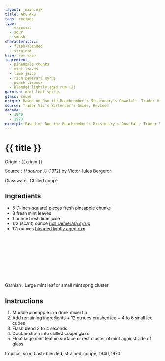 ```yaml
---
layout: _main.njk
title: Aku Aku
tags: recipes
type:
  - tropical
  - sour
  - smash
characteristic:
  - flash-blended
  - strained
base: rum base
ingredient:
  - pineapple chunks
  - mint leaves
  - lime juice
  - rich Demerara syrup
  - peach liqueur
  - blended lightly aged rum (2)
garnish: mint leaf sprigs
glass: coupe
origin: Based on Don the Beachcomber's Missionary's Downfall. Trader Vic's Bartender's Guide, wherein this recipe appears, was published in 1947; the revised edition first saw print in 1972.
source: Trader Vic's Bartender's Guide, Revised
decade:
  - 1940
  - 1970
excerpt: Based on Don the Beachcomber's Missionary's Downfall; Trader Vic's Bartender's Guide, wherein this recipe appears, was published in 1947
---
```

<!-- markdownlint-disable MD025 -->
# {{ title }}
<!-- markdownlint-enable MD025 -->

Origin
  : {{ origin }}

Source
  : <cite><span data-pagefind-filter="Source">{{ source }}</span></cite> (1972) by  Victor Jules Bergeron

Glassware
  : Chilled coupé

## Ingredients

* 5 (1-inch-square) pieces fresh pineapple chunks
* 8 fresh mint leaves
* 1 ounce fresh lime juice
* 1/2 (scant) ounce [rich Demerara syrup](/mixes/2-1-simple-syrup)
* 1&frac12; ounces [blended lightly aged rum](/rums/04-rum-blended-lightly-aged/)<icon-l space="1em" label="(2)" class="bigger"><span class="with-icon"><svg class="icon"><use href="/assets/images/icons/circle-2.svg#circle-2"></use></svg></span></icon-l>

Garnish
  : Large mint leaf or small mint sprig cluster

## Instructions

1. Muddle pineapple in a drink mixer tin
2. Add remaining ingredients + 12 ounces crushed ice + 4 to 6 small ice cubes
3. Flash blend 3 to 4 seconds
4. Double-strain into chilled coupé glass
5. Float large mint leaf on surface or rest cluster of mint against side of glass

<div
  data-cat[0]="Drink"
  data-type[0]="Tropical"
  data-type[1]="Sour"
  data-type[2]="Smash"
  data-char[0]="Flash-blended"
  data-char[1]="Strained"
  data-base[0]="Rum/Cane spirits"
  data-ingredient[0]="Pineapple chunks"
  data-ingredient[1]="Mint leaves"
  data-ingredient[2]="Lime juice"
  data-ingredient[3]="Rich Demerara syrup"
  data-ingredient[4]="Peach liqueur"
  data-ingredient[5]="blended lightly aged rum [2]"
  data-origin[0]="Trader Vic"
  data-origin[1]="Victor Bergeron"
  data-glass[0]="Coupé"
  data-garnish[0]="Mint leaf"
  data-garnish[1]="Mint sprig cluster"
  data-decade[0]="1940"
  data-decade[1]="1970"
  data-pagefind-filter="
    Category[data-cat[0]],
    Type[data-type[0]],
    Type[data-type[1]],
    Type[data-type[2]],
    Characteristic[data-char[0]],
    Characteristic[data-char[1]],
    Base[data-base[0]],
    Ingredient[data-ingredient[0]],
    Ingredient[data-ingredient[1]],
    Ingredient[data-ingredient[2]],
    Ingredient[data-ingredient[3]],
    Ingredient[data-ingredient[4]],
    Ingredient[data-ingredient[5]],
    Origin[data-origin[0]],
    Origin[data-origin[1]],
    Glassware[data-glass[0]],
    Garnish[data-garnish[0]],
    Garnish[data-garnish[1]],
    Decade[data-decade[0]],
    Decade[data-decade[1]]
  "
>
</div>

<div class="keywords" aria-hidden>tropical, sour, flash-blended, strained, coupe, 1940, 1970</div>
